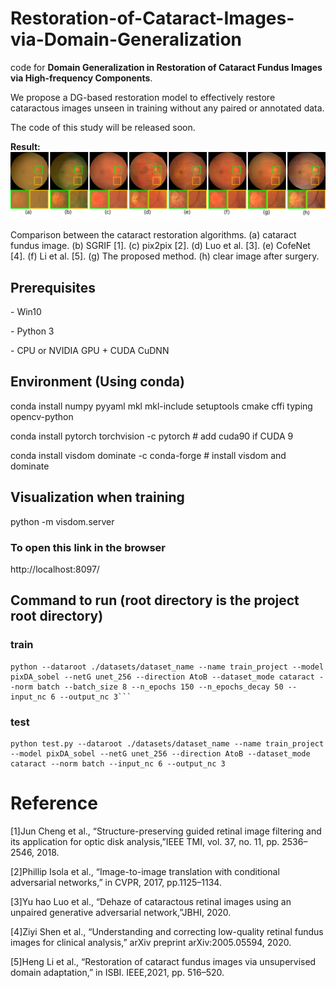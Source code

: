 # Restoration-of-Cataract-Images-via-Domain-Generalization

code for **Domain Generalization in Restoration of Cataract Fundus Images via High-frequency Components**.

We propose a DG-based restoration model to effectively restore cataractous images unseen in training without any paired or annotated data.

The code of this study will be released soon.

**Result:**
![description](./images/output.png)

Comparison between the cataract restoration algorithms. (a) cataract fundus image. (b) SGRIF [1]. (c) pix2pix [2]. (d) Luo et al. [3]. (e) CofeNet [4]. (f) Li et al. [5]. (g) The proposed method. (h) clear image after surgery.

## Prerequisites

\- Win10

\- Python 3

\- CPU or NVIDIA GPU + CUDA CuDNN

## Environment (Using conda)

conda install numpy pyyaml mkl mkl-include setuptools cmake cffi typing opencv-python

conda install pytorch torchvision -c pytorch # add cuda90 if CUDA 9

conda install visdom dominate -c conda-forge # install visdom and dominate

## Visualization when training

python -m visdom.server

### To open this link in the browser

http://localhost:8097/

## Command to run (root directory is the project root directory)

### train

```
python --dataroot ./datasets/dataset_name --name train_project --model pixDA_sobel --netG unet_256 --direction AtoB --dataset_mode cataract --norm batch --batch_size 8 --n_epochs 150 --n_epochs_decay 50 --input_nc 6 --output_nc 3```
```

### test

```
python test.py --dataroot ./datasets/dataset_name --name train_project --model pixDA_sobel --netG unet_256 --direction AtoB --dataset_mode cataract --norm batch --input_nc 6 --output_nc 3
```


# Reference

[1]Jun Cheng et al.,   “Structure-preserving guided retinal image filtering and its application for optic disk analysis,”IEEE TMI, vol. 37, no. 11, pp. 2536–2546, 2018.

[2]Phillip  Isola  et  al.,  “Image-to-image  translation  with conditional adversarial networks,”  in CVPR, 2017, pp.1125–1134.

[3]Yu hao  Luo  et  al.,   “Dehaze  of  cataractous  retinal  images using an unpaired generative adversarial network,”JBHI, 2020.

[4]Ziyi  Shen  et  al.,   “Understanding  and  correcting  low-quality  retinal  fundus  images  for  clinical  analysis,” arXiv preprint arXiv:2005.05594, 2020.

[5]Heng Li et al.,  “Restoration of cataract fundus images via  unsupervised  domain  adaptation,”   in ISBI.  IEEE,2021, pp. 516–520.
